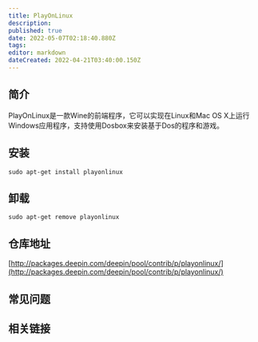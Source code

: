 ```yaml
---
title: PlayOnLinux
description: 
published: true
date: 2022-05-07T02:18:40.880Z
tags: 
editor: markdown
dateCreated: 2022-04-21T03:40:00.150Z
---
```


## 简介

PlayOnLinux是一款Wine的前端程序，它可以实现在Linux和Mac OS X上运行Windows应用程序，支持使用Dosbox来安装基于Dos的程序和游戏。

## 安装

`sudo apt-get install playonlinux`

## 卸载

`sudo apt-get remove playonlinux`

## 仓库地址

[http://packages.deepin.com/deepin/pool/contrib/p/playonlinux/](http://packages.deepin.com/deepin/pool/contrib/p/playonlinux/)


## 常见问题


## 相关链接